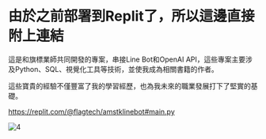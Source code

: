 # 由於之前部署到Replit了，所以這邊直接附上連結

這是和旗標業師共同開發的專案，串接Line Bot和OpenAI API，這些專案主要涉及Python、SQL、視覺化工具等技術，並使我成為相關書籍的作者。

這些寶貴的經驗不僅豐富了我的學習經歷，也為我未來的職業發展打下了堅實的基礎。

https://replit.com/@flagtech/amstklinebot#main.py

![4](https://github.com/ChenYuFan1202/US_Stock_Project/assets/166285149/9767b2f4-eb7c-4e19-a8b9-a6295b8bb8fb)
